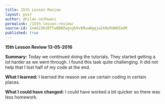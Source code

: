 ```yaml
---
title: 15th Lesson Review
layout: post
author: dhilan.nathwani
permalink: /15th-lesson-review/
source-id: 1nmG23KzBTfw8BWZwgxgh9vEMuwWgqjw2kNxRUW9ZaUM
published: true
---
```

**15th Lesson Review 13-05-2016**

**Summary:** Today we continued doing the tutorials. They started getting a lot harder as we went through. I found this task quite challenging. It did not help that I lost half of my code at the end.

**What I learned:** I learned the reason we use certain coding in certain places.

**What I could have changed:** I could have worked a bit quicker so there was less homework.

